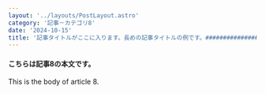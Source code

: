 ```yaml
---
layout: '../layouts/PostLayout.astro'
category: '記事－カテゴリ8'
date: '2024-10-15'
title: '記事タイトルがここに入ります。長めの記事タイトルの例です。###############################################################'
---
```


#### こちらは記事8の本文です。

This is the body of article 8.
